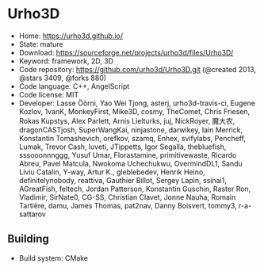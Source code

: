 # Urho3D

- Home: https://urho3d.github.io/
- State: mature
- Download: https://sourceforge.net/projects/urho3d/files/Urho3D/
- Keyword: framework, 2D, 3D
- Code repository: https://github.com/urho3d/Urho3D.git (@created 2013, @stars 3409, @forks 880)
- Code language: C++, AngelScript
- Code license: MIT
- Developer: Lasse Öörni, Yao Wei Tjong, asterj, urho3d-travis-ci, Eugene Kozlov, 1vanK, MonkeyFirst, Mike3D, cosmy, TheComet, Chris Friesen, Rokas Kupstys, Alex Parlett, Arnis Lielturks, juj, NickRoyer, 魔大农, dragonCASTjosh, SuperWangKai, ninjastone, darwikey, Iain Merrick, Konstantin Tomashevich, orefkov, szamq, Enhex, svifylabs, Pencheff, Lumak, Trevor Cash, luveti, JTippetts, Igor Segalla, thebluefish, sssooonnnggg, Yusuf Umar, Florastamine, primitivewaste, Ricardo Abreu, Pavel Matcula, Nwokoma Uchechukwu, OvermindDL1, Sandu Liviu Catalin, Y-way, Artur K., gleblebedev, Henrik Heino, definitelynobody, reattiva, Gauthier Billot, Sergey Lapin, ssinai1, AGreatFish, feltech, Jordan Patterson, Konstantin Guschin, Raster Ron, Vladimir, SirNate0, CG-SS, Christian Clavet, Jonne Nauha, Romain Tartière, damu, James Thomas, pat2nav, Danny Boisvert, tommy3, r-a-sattarov

## Building

- Build system: CMake
